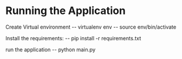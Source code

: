 # Running the Application

Create Virtual environment
 -- virtualenv env
 -- source env/bin/activate

 Install the requirements:
-- pip install -r requirements.txt

run the application 
-- python main.py